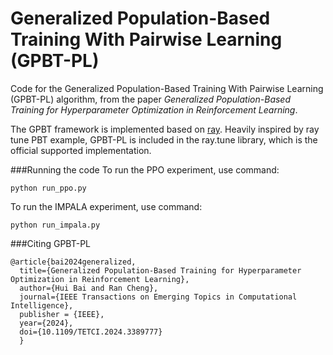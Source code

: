 # Generalized Population-Based Training With Pairwise Learning (GPBT-PL)

Code for the Generalized Population-Based Training With Pairwise Learning (GPBT-PL) algorithm, from the paper *Generalized Population-Based Training for
Hyperparameter Optimization in Reinforcement Learning*.

The GPBT framework is implemented based on [ray](https://docs.ray.io/en/latest/ray-overview/getting-started.html). Heavily inspired by ray tune PBT example, GPBT-PL is included in the ray.tune library, which is the official supported implementation.

###Running the code
To run the PPO experiment, use command:

    python run_ppo.py 

To run the IMPALA experiment, use command:

    python run_impala.py

###Citing GPBT-PL

    @article{bai2024generalized,
      title={Generalized Population-Based Training for Hyperparameter Optimization in Reinforcement Learning}, 
      author={Hui Bai and Ran Cheng},
      journal={IEEE Transactions on Emerging Topics in Computational Intelligence},
      publisher = {IEEE},
      year={2024},
      doi={10.1109/TETCI.2024.3389777}
      }
